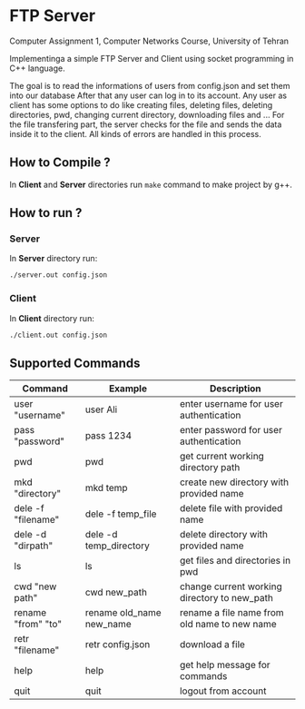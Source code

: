 # FTP Server
Computer Assignment 1, Computer Networks Course, University of Tehran

Implementinga a simple FTP Server and Client using socket programming in C++ language.

The goal is to read the informations of users from config.json and set them into our database
After that any user can log in to its account. Any user as client has some options to do like creating files, deleting files, deleting directories, pwd, changing current directory, downloading files and ...
For the file transfering part, the server checks for the file and sends the data inside it to the client.
All kinds of errors are handled in this process.

## How to  Compile ?
In __Client__ and __Server__ directories run `make` command to make project by g++.

## How to run ?
### Server
In __Server__ directory run:
```bash
./server.out config.json
```
### Client
In __Client__ directory run:
```bash
./client.out config.json
```
## Supported Commands

| Command             | Example                  | Description                                  |
| ------------------- | -------------------------| -------------------------------------------- |
| user "username"     | user Ali                 | enter username for user authentication       |
| pass "password"     | pass 1234                | enter password for user authentication       |
| pwd                 | pwd                      | get current working directory path           |
| mkd "directory"     | mkd temp                 | create new directory with provided name      |
| dele -f "filename"  | dele -f temp_file        | delete file with provided name               |
| dele -d "dirpath"   | dele -d temp_directory   | delete directory with provided name          |
| ls                  | ls                       | get files and directories in pwd             |
| cwd "new path"      | cwd new_path             | change current working directory to new_path |
| rename "from" "to"  | rename old_name new_name | rename a file name from old name to new name |
| retr "filename"     | retr config.json         | download a file                              |
| help                | help                     | get help message for commands                |
| quit                | quit                     | logout from account                          |

